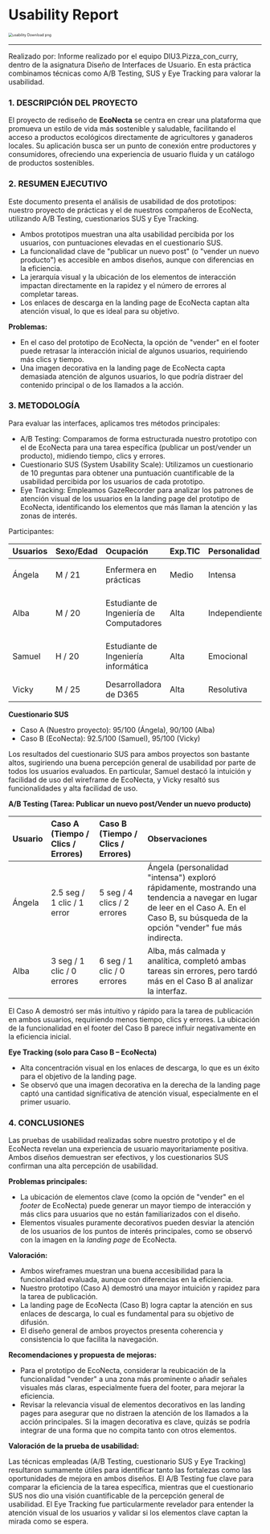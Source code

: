 # Usability Report



<img src="https://encrypted-tbn0.gstatic.com/images?q=tbn:ANd9GcRF017nhV-TFmNER2OM8UbXtdN6xwAKBYrv0i6onNfKu6Yn0BV0RK6aiOroeXl73LSY-B0&usqp=CAU" alt="usability Download png" style="zoom:50%;" />


---

Realizado por:
Informe realizado por el equipo DIU3.Pizza_con_curry, dentro de la asignatura Diseño de Interfaces de Usuario.
En esta práctica combinamos técnicas como A/B Testing, SUS y Eye Tracking para valorar la usabilidad.

### 1. DESCRIPCIÓN DEL PROYECTO

El proyecto de rediseño de **EcoNecta** se centra en crear una plataforma que promueva un estilo de vida más sostenible y saludable, facilitando el acceso a productos ecológicos directamente de agricultores y ganaderos locales. Su aplicación busca ser un punto de conexión entre productores y consumidores, ofreciendo una experiencia de usuario fluida y un catálogo de productos sostenibles.

### 2. RESUMEN EJECUTIVO

Este documento presenta el análisis de usabilidad de dos prototipos: nuestro proyecto de prácticas y el de nuestros compañeros de EcoNecta, utilizando A/B Testing, cuestionarios SUS y Eye Tracking.

* Ambos prototipos muestran una alta usabilidad percibida por los usuarios, con puntuaciones elevadas en el cuestionario SUS.
* La funcionalidad clave de "publicar un nuevo post" (o "vender un nuevo producto") es accesible en ambos diseños, aunque con diferencias en la eficiencia.
* La jerarquía visual y la ubicación de los elementos de interacción impactan directamente en la rapidez y el número de errores al completar tareas.
* Los enlaces de descarga en la landing page de EcoNecta captan alta atención visual, lo que es ideal para su objetivo.

**Problemas:**

* En el caso del prototipo de EcoNecta, la opción de "vender" en el footer puede retrasar la interacción inicial de algunos usuarios, requiriendo más clics y tiempo.
* Una imagen decorativa en la landing page de EcoNecta capta demasiada atención de algunos usuarios, lo que podría distraer del contenido principal o de los llamados a la acción.


### 3. METODOLOGÍA

Para evaluar las interfaces, aplicamos tres métodos principales:

* A/B Testing: Comparamos de forma estructurada nuestro prototipo con el de EcoNecta para una tarea específica (publicar un post/vender un producto), midiendo tiempo, clics y errores.
* Cuestionario SUS (System Usability Scale): Utilizamos un cuestionario de 10 preguntas para obtener una puntuación cuantificable de la usabilidad percibida por los usuarios de cada prototipo.
* Eye Tracking: Empleamos GazeRecorder para analizar los patrones de atención visual de los usuarios en la landing page del prototipo de EcoNecta, identificando los elementos que más llaman la atención y las zonas de interés.

Participantes:

| Usuarios | Sexo/Edad | Ocupación | Exp.TIC | Personalidad | Plataforma | Caso | Real/Ficticio |
| :------- | :-------- | :-------- | :-------- | :----------- | :--------- | :--- | :------------ |
| Ángela   | M / 21    | Enfermera en prácticas | Medio   | Intensa      | Windows / Web / Android | A    | Real          |
| Alba     | M / 20    | Estudiante de Ingeniería de Computadores | Alta    | Independiente | Linux / Windows / Web / Android | A    | Real          |
| Samuel   | H / 20    | Estudiante de Ingeniería informática | Alta    | Emocional    | Linux / Windows / Web / Android | B    | Real          |
| Vicky    | M / 25    | Desarrolladora de D365 | Alta    | Resolutiva   | Windows / Web / IOS | B    | Real          |


**Cuestionario SUS**

* Caso A (Nuestro proyecto): 95/100 (Ángela), 90/100 (Alba)
* Caso B (EcoNecta): 92.5/100 (Samuel), 95/100 (Vicky)

Los resultados del cuestionario SUS para ambos proyectos son bastante altos, sugiriendo una buena percepción general de usabilidad por parte de todos los usuarios evaluados. En particular, Samuel destacó la intuición y facilidad de uso del wireframe de EcoNecta, y Vicky resaltó sus funcionalidades y alta facilidad de uso.

**A/B Testing (Tarea: Publicar un nuevo post/Vender un nuevo producto)**

| Usuario | Caso A (Tiempo / Clics / Errores) | Caso B (Tiempo / Clics / Errores) | Observaciones |
| :------ | :-------------------------------- | :-------------------------------- | :------------ |
| Ángela  | 2.5 seg / 1 clic / 1 error        | 5 seg / 4 clics / 2 errores       | Ángela (personalidad "intensa") exploró rápidamente, mostrando una tendencia a navegar en lugar de leer en el Caso A. En el Caso B, su búsqueda de la opción "vender" fue más indirecta. |
| Alba    | 3 seg / 1 clic / 0 errores        | 6 seg / 1 clic / 0 errores        | Alba, más calmada y analítica, completó ambas tareas sin errores, pero tardó más en el Caso B al analizar la interfaz. |

El Caso A demostró ser más intuitivo y rápido para la tarea de publicación en ambos usuarios, requiriendo menos tiempo, clics y errores. La ubicación de la funcionalidad en el footer del Caso B parece influir negativamente en la eficiencia inicial.

**Eye Tracking (solo para Caso B – EcoNecta)**

* Alta concentración visual en los enlaces de descarga, lo que es un éxito para el objetivo de la landing page.
* Se observó que una imagen decorativa en la derecha de la landing page captó una cantidad significativa de atención visual, especialmente en el primer usuario.


### 4. CONCLUSIONES

Las pruebas de usabilidad realizadas sobre nuestro prototipo y el de EcoNecta revelan una experiencia de usuario mayoritariamente positiva. Ambos diseños demuestran ser efectivos, y los cuestionarios SUS confirman una alta percepción de usabilidad.

**Problemas principales:**

* La ubicación de elementos clave (como la opción de "vender" en el *footer* de EcoNecta) puede generar un mayor tiempo de interacción y más clics para usuarios que no están familiarizados con el diseño.
* Elementos visuales puramente decorativos pueden desviar la atención de los usuarios de los puntos de interés principales, como se observó con la imagen en la *landing page* de EcoNecta.

**Valoración:**

* Ambos wireframes muestran una buena accesibilidad para la funcionalidad evaluada, aunque con diferencias en la eficiencia.
* Nuestro prototipo (Caso A) demostró una mayor intuición y rapidez para la tarea de publicación.
* La landing page de EcoNecta (Caso B) logra captar la atención en sus enlaces de descarga, lo cual es fundamental para su objetivo de difusión.
* El diseño general de ambos proyectos presenta coherencia y consistencia lo que facilita la navegación.

**Recomendaciones y propuesta de mejoras:**

* Para el prototipo de EcoNecta, considerar la reubicación de la funcionalidad "vender" a una zona más prominente o añadir señales visuales más claras, especialmente fuera del footer, para mejorar la eficiencia.
* Revisar la relevancia visual de elementos decorativos en las landing pages para asegurar que no distraen la atención de los llamados a la acción principales. Si la imagen decorativa es clave, quizás se podría integrar de una forma que no compita tanto con otros elementos.

**Valoración de la prueba de usabilidad:**

Las técnicas empleadas (A/B Testing, cuestionario SUS y Eye Tracking) resultaron sumamente útiles para identificar tanto las fortalezas como las oportunidades de mejora en ambos diseños. El A/B Testing fue clave para comparar la eficiencia de la tarea específica, mientras que el cuestionario SUS nos dio una visión cuantificable de la percepción general de usabilidad. El Eye Tracking fue particularmente revelador para entender la atención visual de los usuarios y validar si los elementos clave captan la mirada como se espera.
